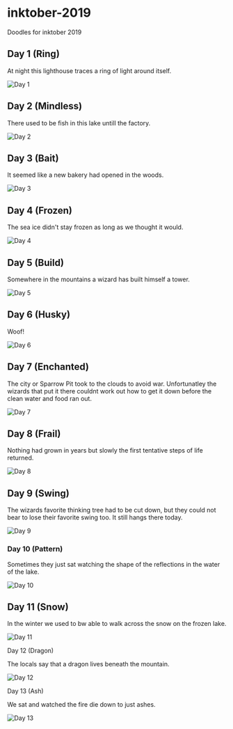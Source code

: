# inktober-2019
Doodles for inktober 2019

## Day 1 (Ring)

At night this lighthouse traces a ring of light around itself.

![Day 1](day-1.jpg)

## Day 2 (Mindless)

There used to be fish in this lake untill the factory.

![Day 2](day-2.jpg)

## Day 3 (Bait)

It seemed like a new bakery had opened in the woods.

![Day 3](day-3.jpg)

## Day 4 (Frozen)

The sea ice didn't stay frozen as long as we thought it would.

![Day 4](day-4.jpg)

## Day 5 (Build)

Somewhere in the mountains a wizard has built himself a tower.

![Day 5](day-5.jpg)

## Day 6 (Husky)

Woof!

![Day 6](day-6.jpg)

## Day 7 (Enchanted)

The city or Sparrow Pit took to the clouds to avoid war. Unfortunatley the wizards that put it there couldnt work out how to get it down before the clean water and food ran out.

![Day 7](day-7.jpg)

## Day 8 (Frail)

Nothing had grown in years but slowly the first tentative steps of life returned.

![Day 8](day-8.jpg)

## Day 9 (Swing)

The wizards favorite thinking tree had to be cut down, but they could not bear to lose their favorite swing too. It still hangs there today.

![Day 9](day-9.jpg)

### Day 10 (Pattern)

Sometimes they just sat watching the shape of the reflections in the water of the lake.

![Day 10](day-10.jpg)


## Day 11 (Snow)

In the winter we used to bw able to walk across the snow on the frozen lake.

![Day 11](day-11.jpg)

Day 12 (Dragon)

The locals say that a dragon lives beneath the mountain.

![Day 12](day-12.jpg)

Day 13 (Ash)

We sat and watched the fire die down to just ashes.

![Day 13](day-13.jpg)


